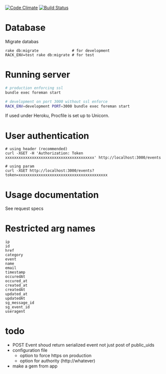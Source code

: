 [![Code Climate](https://codeclimate.com/github/equivalent/sendgrid_event_webhook_collector/badges/gpa.svg)](https://codeclimate.com/github/equivalent/sendgrid_event_webhook_collector)
[![Build Status](https://travis-ci.org/equivalent/sendgrid_event_webhook_collector.svg)](https://travis-ci.org/equivalent/sendgrid_event_webhook_collector)

# Database

Migrate databas

```
rake db:migrate               # for development
RACK_ENV=test rake db:migrate # for test
```

# Running server

```sh
# production enforcing ssl
bundle exec foreman start

# development on port 3000 without ssl enforce
RACK_ENV=development PORT=3000 bundle exec foreman start
```

If used under Heroku, Procfile is set up to Unicorn.

# User authentication

```
# using header (recommended)
curl -XGET -H 'Authorization: Token xxxxxxxxxxxxxxxxxxxxxxxxxxxxxxxxxxxxxxxx' http://localhost:3000/events

# using param
curl -XGET http://localhost:3000/events?token=xxxxxxxxxxxxxxxxxxxxxxxxxxxxxxxxxxxxxxxx
```

# Usage documentation

See request specs

# Restricted arg names

```
ip
id
href
category
event
name
email
timestamp
occuredAt
occured_at
created_at
createdAt
updated_at
updatedAt
sg_message_id
sg_event_id
useragent
```

# todo

* POST Event shoud return serialized event not just post of public_uids
* configuration file
  * option to force https on production
  * option for authority (http://whatever)
* make a gem from app
